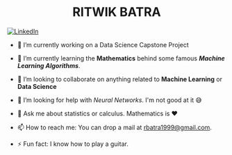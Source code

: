 <h1><center>RITWIK BATRA</h1>
 
[![LinkedIn](file:///C:/Users/Ritwik/Desktop/Sicons-Basic-Round-Social-Linkedin.ico)](https://www.linkedin.com/in/ritwick-batra-6941bb146/)

- 🔭 I’m currently working on a Data Science Capstone Project
- 🌱 I’m currently learning the **Mathematics** behind some famous ***Machine Learning Algorithms***.
- 👯 I’m looking to collaborate on anything related to **Machine Learning** or **Data Science**
- 🤔 I’m looking for help with *Neural Networks*. I'm not good at it :sweat_smile:
- 💬 Ask me about statistics or calculus. Mathematics is :heart:
- 📫 How to reach me: You can drop a mail at [rbatra1999@gmail.com](mailto:rbatra1999@gmail.com).

- ⚡ Fun fact: I know how to play a guitar. 

